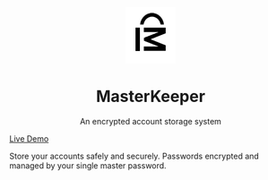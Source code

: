 <div align="center">

<img src="./public/favicon.png" style="height: 100px" />

# MasterKeeper

An encrypted account storage system

</div>

[Live Demo](https://masterkeeper.vercel.app/)

Store your accounts safely and securely. Passwords encrypted and managed by your single master password.